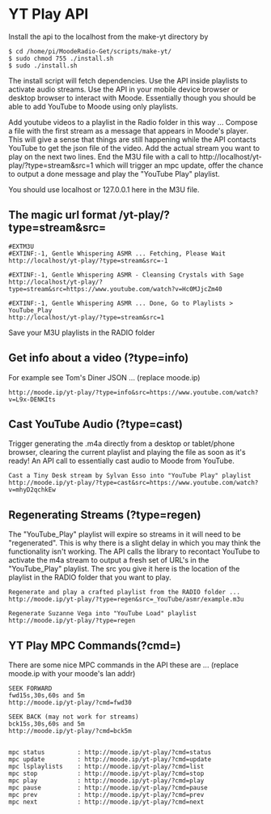 # YT Play API

Install the api to the localhost from the make-yt directory by
```
$ cd /home/pi/MoodeRadio-Get/scripts/make-yt/
$ sudo chmod 755 ./install.sh
$ sudo ./install.sh
```

The install script will fetch dependencies. Use the API inside playlists to activate audio streams. Use the API in your mobile device browser or desktop browser to interact with Moode. Essentially though you should be able to add YouTube to Moode using only playlists.

Add youtube videos to a playlist in the Radio folder in this way ... Compose a file with the first stream as a message that appears in Moode's player. This will give a sense that things are still happening while the API contacts YouTube to get the json file of the video. Add the actual stream you want to play on the next two lines. End the M3U file with a call to http://localhost/yt-play/?type=stream&src=1 which will trigger an mpc update, offer the chance to output a done message and play the "YouTube Play" playlist. 

You should use localhost or 127.0.0.1 here in the M3U file.

## The magic url format /yt-play/?type=stream&src=

```
#EXTM3U
#EXTINF:-1, Gentle Whispering ASMR ... Fetching, Please Wait
http://localhost/yt-play/?type=stream&src=-1

#EXTINF:-1, Gentle Whispering ASMR - Cleansing Crystals with Sage 
http://localhost/yt-play/?type=stream&src=https://www.youtube.com/watch?v=Hc0MJjcZm40

#EXTINF:-1, Gentle Whispering ASMR ... Done, Go to Playlists > YouTube_Play
http://localhost/yt-play/?type=stream&src=1
```

Save your M3U playlists in the RADIO folder


## Get info about a video (?type=info)
For example see Tom's Diner JSON ... (replace moode.ip)

```http://moode.ip/yt-play/?type=info&src=https://www.youtube.com/watch?v=L9x-DENKIts```


## Cast YouTube Audio (?type=cast)
Trigger generating the .m4a directly from a desktop or tablet/phone browser, clearing the current playlist and playing the file as soon as it's ready! An API call to essentially cast audio to Moode from YouTube.

```
Cast a Tiny Desk stream by Sylvan Esso into "YouTube Play" playlist
http://moode.ip/yt-play/?type=cast&src=https://www.youtube.com/watch?v=mhyD2qchkEw

```

## Regenerating Streams (?type=regen)
The "YouTube_Play" playlist will expire so streams in it will need to be "regenerated". This is why there is a slight delay in which you may think the functionality isn't working. The API calls the library to recontact YouTube to activate the m4a stream to output a fresh set of URL's in the "YouTube_Play" playlist. The src you give it here is the location of the playlist in the RADIO folder that you want to play.

```
Regenerate and play a crafted playlist from the RADIO folder ...
http://moode.ip/yt-play/?type=regen&src=_YouTube/asmr/example.m3u

Regenerate Suzanne Vega into "YouTube Load" playlist
http://moode.ip/yt-play/?type=regen
```



## YT Play MPC Commands(?cmd=)

There are some nice MPC commands in the API these are ...
(replace moode.ip with your moode's lan addr)

```
SEEK FORWARD
fwd15s,30s,60s and 5m
http://moode.ip/yt-play/?cmd=fwd30

SEEK BACK (may not work for streams)
bck15s,30s,60s and 5m
http://moode.ip/yt-play/?cmd=bck5m


mpc status         : http://moode.ip/yt-play/?cmd=status
mpc update         : http://moode.ip/yt-play/?cmd=update
mpc lsplaylists    : http://moode.ip/yt-play/?cmd=list
mpc stop           : http://moode.ip/yt-play/?cmd=stop
mpc play           : http://moode.ip/yt-play/?cmd=play
mpc pause          : http://moode.ip/yt-play/?cmd=pause
mpc prev           : http://moode.ip/yt-play/?cmd=prev
mpc next           : http://moode.ip/yt-play/?cmd=next
```
